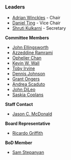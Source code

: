 ### Leaders

* [Adrian Winckles](mailto:adrian.winckles@owasp.org) - Chair
* [Daniel Ting](mailto:daniel.ting@owasp.org) - Vice Chair
* [Shruti Kulkarni](mailto:shruti.kulkarni@owasp.org) - Secretary

**Committee Members**
* [John Ellingsworth](mailto:John.Ellingsworth@owasp.org)
* [Azzeddine Ramrami](mailto:azzeddine.ramrami@owasp.org)
* [Ophelier Chan](mailto:Ophelier.Chan@owasp.org)
* [Kevin W. Wall](mailto:Kevin.w.wall@owasp.org)
* [Toby Irvine](mailto:toby.irvine@owasp.org)
* [Dennis Johnson](mailto:Dennis.Johnson@owasp.org) 
* [Grant Ongers](mailto:grant.ongers@owasp.org)
* [Andrea Scaduto](mailto:andrea.scaduto@owasp.org)
* [John DiLeo](mailto:john.dileo@owasp.org)
* [Saskia Coplans](saskia.coplans@owasp.org)

**Staff Contact**
* [Jason C. McDonald](mailto:jason.mcdonald@owasp.com)

**Board Representative**
* [Ricardo Griffith](mailto:l.bricardogriffith@owasp.org)

**BoD Member**
* [Sam Stepanyan](mailto:sam.stepanyan@owasp.org)
